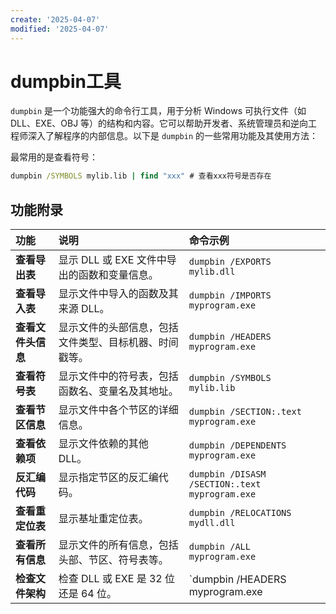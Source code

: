 ```yaml
---
create: '2025-04-07'
modified: '2025-04-07'
---
```


# dumpbin工具

`dumpbin` 是一个功能强大的命令行工具，用于分析 Windows 可执行文件（如 DLL、EXE、OBJ 等）的结构和内容。它可以帮助开发者、系统管理员和逆向工程师深入了解程序的内部信息。以下是 `dumpbin` 的一些常用功能及其使用方法：

最常用的是查看符号：

```cmd
dumpbin /SYMBOLS mylib.lib | find "xxx" # 查看xxx符号是否存在
```

## 功能附录

| **功能**           | **说明**                                               | **命令示例**                                      |
| :----------------- | :----------------------------------------------------- | :------------------------------------------------ |
| **查看导出表**     | 显示 DLL 或 EXE 文件中导出的函数和变量信息。           | `dumpbin /EXPORTS mylib.dll`                      |
| **查看导入表**     | 显示文件中导入的函数及其来源 DLL。                     | `dumpbin /IMPORTS myprogram.exe`                  |
| **查看文件头信息** | 显示文件的头部信息，包括文件类型、目标机器、时间戳等。 | `dumpbin /HEADERS myprogram.exe`                  |
| **查看符号表**     | 显示文件中的符号表，包括函数名、变量名及其地址。       | `dumpbin /SYMBOLS mylib.lib`                      |
| **查看节区信息**   | 显示文件中各个节区的详细信息。                         | `dumpbin /SECTION:.text myprogram.exe`            |
| **查看依赖项**     | 显示文件依赖的其他 DLL。                               | `dumpbin /DEPENDENTS myprogram.exe`               |
| **反汇编代码**     | 显示指定节区的反汇编代码。                             | `dumpbin /DISASM /SECTION:.text myprogram.exe`    |
| **查看重定位表**   | 显示基址重定位表。                                     | `dumpbin /RELOCATIONS mydll.dll`                  |
| **查看所有信息**   | 显示文件的所有信息，包括头部、节区、符号表等。         | `dumpbin /ALL myprogram.exe`                      |
| **检查文件架构**   | 检查 DLL 或 EXE 是 32 位还是 64 位。                   | `dumpbin /HEADERS myprogram.exe | find "machine"` |